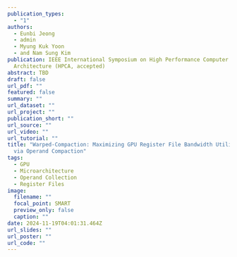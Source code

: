 ```yaml
---
publication_types:
  - "1"
authors:
  - Eunbi Jeong
  - admin
  - Myung Kuk Yoon
  - and Nam Sung Kim
publication: IEEE International Symposium on High Performance Computer
  Architecture (HPCA, accepted)
abstract: TBD
draft: false
url_pdf: ""
featured: false
summary: ""
url_dataset: ""
url_project: ""
publication_short: ""
url_source: ""
url_video: ""
url_tutorial: ""
title: "Warped-Compaction: Maximizing GPU Register File Bandwidth Utilization
  via Operand Compaction"
tags:
  - GPU
  - Microarchitecture
  - Operand Collection
  - Register Files
image:
  filename: ""
  focal_point: SMART
  preview_only: false
  caption: ""
date: 2024-11-19T04:01:31.464Z
url_slides: ""
url_poster: ""
url_code: ""
---
```

